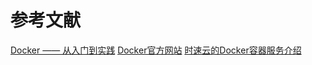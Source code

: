 # 参考文献

[Docker —— 从入门到实践](https://www.gitbook.com/book/yeasy/docker_practice/details)
[Docker官方网站](https://github.com/docker/docker)
[时速云的Docker容器服务介绍](http://www.oschina.net/question/2657833_2154967)